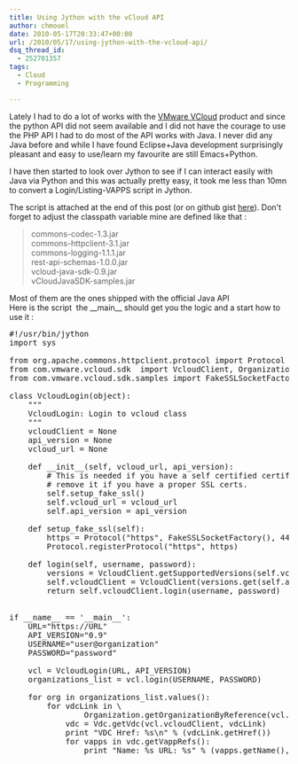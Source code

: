 ```yaml
---
title: Using Jython with the vCloud API
author: chmouel
date: 2010-05-17T20:33:47+00:00
url: /2010/05/17/using-jython-with-the-vcloud-api/
dsq_thread_id:
  - 252701357
tags:
  - Cloud
  - Programming

---
```

Lately I had to do a lot of works with the <a title="Vcloud vCloud API" href="http://communities.vmware.com/community/developer/forums/vcloudapi" target="_blank">VMware VCloud</a> product and since the python API did not seem available and I did not have the courage to use the PHP API I had to do most of the API works with Java. I never did any Java before and while I have found Eclipse+Java development surprisingly pleasant and easy to use/learn my favourite are still Emacs+Python.

I have then started to look over Jython to see if I can interact easily with Java via Python and this was actually pretty easy, it took me less than 10mn to convert a Login/Listing-VAPPS script in Jython.

The script is attached at the end of this post (or on github gist [here][1]). Don't forget to adjust the classpath variable mine are defined like that :

> commons-codec-1.3.jar  
> commons-httpclient-3.1.jar  
> commons-logging-1.1.1.jar  
> rest-api-schemas-1.0.0.jar  
> vcloud-java-sdk-0.9.jar  
> vCloudJavaSDK-samples.jar 

<div>
  Most of them are the ones shipped with the official Java API
</div>

<div>
  Here is the script  the __main__ should get you the logic and a start how to use it :
</div>

<pre lang="python">#!/usr/bin/jython
import sys

from org.apache.commons.httpclient.protocol import Protocol
from com.vmware.vcloud.sdk  import VcloudClient, Organization, Vdc
from com.vmware.vcloud.sdk.samples import FakeSSLSocketFactory

class VcloudLogin(object):
    """
    VcloudLogin: Login to vcloud class
    """
    vcloudClient = None
    api_version = None
    vcloud_url = None
    
    def __init__(self, vcloud_url, api_version):
        # This is needed if you have a self certified certificate
        # remove it if you have a proper SSL certs.
        self.setup_fake_ssl()
        self.vcloud_url = vcloud_url
        self.api_version = api_version
        
    def setup_fake_ssl(self):
        https = Protocol("https", FakeSSLSocketFactory(), 443)
        Protocol.registerProtocol("https", https)

    def login(self, username, password):
        versions = VcloudClient.getSupportedVersions(self.vcloud_url + "/api/versions")
        self.vcloudClient = VcloudClient(versions.get(self.api_version))
        return self.vcloudClient.login(username, password)


if __name__ == '__main__':
    URL="https://URL"
    API_VERSION="0.9"
    USERNAME="user@organization"
    PASSWORD="password"

    vcl = VcloudLogin(URL, API_VERSION)
    organizations_list = vcl.login(USERNAME, PASSWORD)

    for org in organizations_list.values():
        for vdcLink in \
                Organization.getOrganizationByReference(vcl.vcloudClient, org).getVdcLinks():
            vdc = Vdc.getVdc(vcl.vcloudClient, vdcLink)
            print "VDC Href: %s\n" % (vdcLink.getHref())
            for vapps in vdc.getVappRefs():
                print "Name: %s URL: %s" % (vapps.getName(), vapps.getHref())
            
</pre>

 [1]: http://gist.github.com/404193